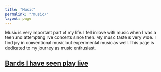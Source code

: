 ```yaml
---
title: "Music"
permalink: "/music/"
layout: page
---
```


Music is very important part of my life. I fell in love with music when I was a teen and
attempting live concerts since then. My music taste is very wide. I find joy in conventional
music but experimental music as well. This page is dedicated to my journey as music enthusiast.

## [Bands I have seen play live](/bands/)

